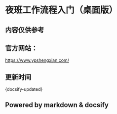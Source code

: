 # 夜班工作流程入门（桌面版）

## 内容仅供参考


## 官方网站：

https://www.ypshengxian.com/


## 更新时间

{docsify-updated}


## Powered by  markdown & docsify
